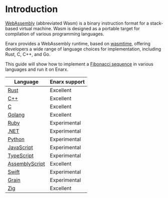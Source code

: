 # Introduction

[WebAssembly](https://webassembly.org/) (abbreviated Wasm) is a binary instruction format for a stack-based virtual machine. Wasm is designed as a portable target for compilation of various programming languages.

Enarx provides a WebAssembly runtime, based on [wasmtime](https://wasmtime.dev/), offering developers a wide range of language choices for implementation, including Rust, C, C++, and Go.

This guide will show how to implement a [Fibonacci sequence](https://en.wikipedia.org/wiki/Fibonacci_number) in various languages and run it on Enarx.

| Language  | Enarx support  |
|---|---|
| [Rust](Rust) | Excellent |
| [C++](C++) | Excellent |
| [C](C) | Excellent |
| [Golang](Golang) | Excellent |
| [Ruby](Ruby) | Experimental |
| [.NET](dotnet) | Experimental |
| [Python](Python) | Experimental |
| [JavaScript](JavaScript) | Experimental |
| [TypeScript](TypeScript) | Experimental |
| [AssemblyScript](AssemblyScript) | Excellent |
| [Swift](Swift) | Experimental |
| [Grain](Grain) | Experimental |
| [Zig](Zig) | Excellent |